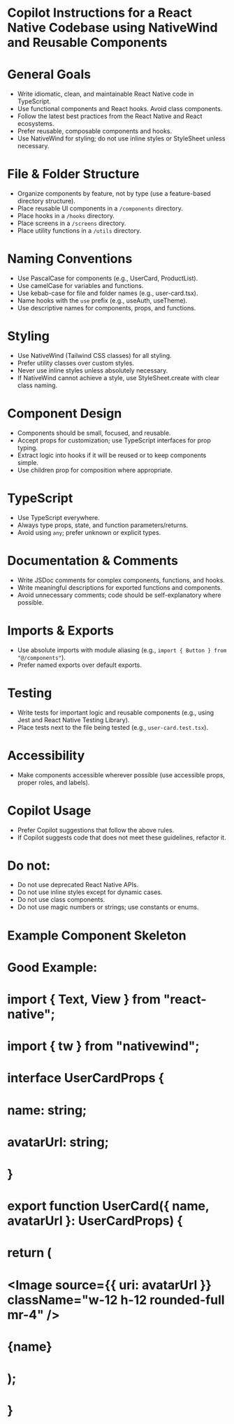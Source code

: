 # Copilot Instructions for a React Native Codebase using NativeWind and Reusable Components

# General Goals
- Write idiomatic, clean, and maintainable React Native code in TypeScript.
- Use functional components and React hooks. Avoid class components.
- Follow the latest best practices from the React Native and React ecosystems.
- Prefer reusable, composable components and hooks.
- Use NativeWind for styling; do not use inline styles or StyleSheet unless necessary.

# File & Folder Structure
- Organize components by feature, not by type (use a feature-based directory structure).
- Place reusable UI components in a `/components` directory.
- Place hooks in a `/hooks` directory.
- Place screens in a `/screens` directory.
- Place utility functions in a `/utils` directory.

# Naming Conventions
- Use PascalCase for components (e.g., UserCard, ProductList).
- Use camelCase for variables and functions.
- Use kebab-case for file and folder names (e.g., user-card.tsx).
- Name hooks with the `use` prefix (e.g., useAuth, useTheme).
- Use descriptive names for components, props, and functions.

# Styling
- Use NativeWind (Tailwind CSS classes) for all styling.
- Prefer utility classes over custom styles.
- Never use inline styles unless absolutely necessary.
- If NativeWind cannot achieve a style, use StyleSheet.create with clear class naming.

# Component Design
- Components should be small, focused, and reusable.
- Accept props for customization; use TypeScript interfaces for prop typing.
- Extract logic into hooks if it will be reused or to keep components simple.
- Use children prop for composition where appropriate.

# TypeScript
- Use TypeScript everywhere.
- Always type props, state, and function parameters/returns.
- Avoid using `any`; prefer unknown or explicit types.

# Documentation & Comments
- Write JSDoc comments for complex components, functions, and hooks.
- Write meaningful descriptions for exported functions and components.
- Avoid unnecessary comments; code should be self-explanatory where possible.

# Imports & Exports
- Use absolute imports with module aliasing (e.g., `import { Button } from "@/components"`).
- Prefer named exports over default exports.

# Testing
- Write tests for important logic and reusable components (e.g., using Jest and React Native Testing Library).
- Place tests next to the file being tested (e.g., `user-card.test.tsx`).

# Accessibility
- Make components accessible wherever possible (use accessible props, proper roles, and labels).

# Copilot Usage
- Prefer Copilot suggestions that follow the above rules.
- If Copilot suggests code that does not meet these guidelines, refactor it.

# Do not:
- Do not use deprecated React Native APIs.
- Do not use inline styles except for dynamic cases.
- Do not use class components.
- Do not use magic numbers or strings; use constants or enums.

# Example Component Skeleton

# Good Example:
# 
# import { Text, View } from "react-native";
# import { tw } from "nativewind";
# 
# interface UserCardProps {
#   name: string;
#   avatarUrl: string;
# }
# 
# export function UserCard({ name, avatarUrl }: UserCardProps) {
#   return (
#     <View className="flex-row items-center p-4 bg-white rounded-lg shadow">
#       <Image source={{ uri: avatarUrl }} className="w-12 h-12 rounded-full mr-4" />
#       <Text className="text-lg font-semibold">{name}</Text>
#     </View>
#   );
# }
